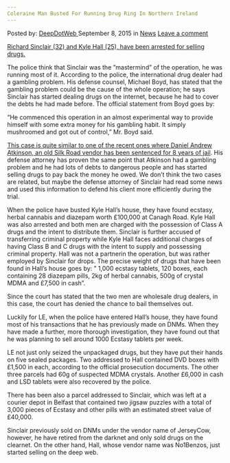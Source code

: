 ```yaml
---
Coleraine Man Busted For Running Drug Ring In Northern Ireland
---
```

<article class="post-listing post-11465 post type-post status-publish format-standard hentry category-news tag-busted tag-coleraine tag-drug tag-ireland tag-man tag-northern tag-ring tag-running">
<div class="post-inner">
<span>Posted by: <a href="https://www.deepdotweb.com/author/admin/" title="">DeepDotWeb </a></span>
<span>September 8, 2015</span>
<span>in <a href="https://www.deepdotweb.com/category/news/" rel="category tag">News</a></span>
<span><a href="https://www.deepdotweb.com/2015/09/08/coleraine-man-busted-for-running-drug-ring-in-northern-ireland/#respond">Leave a comment</a></span>
</p>
<div class="clear"></div>
<div class="entry">
<p><a href="http://www.belfasttelegraph.co.uk/news/northern-ireland/dark-web-drug-network-run-from-coleraine-mans-bedroom-31503735.html">Richard Sinclair (32) and Kyle Hall (25), have been arrested for selling drugs.</a></p>
<p>The police think that Sinclair was the ”mastermind” of the operation, he was running most of it. According to the police, the international drug dealer had a gambling problem. His defense counsel, Michael Boyd, has stated that the gambling problem could be the cause of the whole operation; he says Sinclair has started dealing drugs on the internet, because he had to cover the debts he had made before. The official statement from Boyd goes by:</p>
<p>&#8220;He commenced this operation in an almost experimental way to provide himself with some extra money for his gambling habit. It simply mushroomed and got out of control,&#8221; Mr. Boyd said.</p>
<p><a href="https://www.deepdotweb.com/2015/09/05/darknet-vendor-sentenced-to-8-years-sold-drugs-in-order-to-pay-back-a-debt/">This case is quite similar to one of the recent ones where Daniel Andrew Atkinson, an old Silk Road vendor has been sentenced for 8 years of jail</a>. His defense attorney has proven the same point that Atkinson had a gambling problem and he had lots of debts to dangerous people and has started selling drugs to pay back the money he owed. We don’t think the two cases are related, but maybe the defense attorney of Sinclair had read some news and used this information to defend his client more efficiently during the trial.</p>
<p>When the police have busted Kyle Hall’s house, they have found ecstasy, herbal cannabis and diazepam worth £100,000 at Canagh Road. Kyle Hall was also arrested and both men are charged with the possession of Class A drugs and the intent to distribute them. Sinclair is further accused of transferring criminal property while Kyle Hall faces additional charges of having Class B and C drugs with the intent to supply and possessing criminal property. Hall was not a partnerin the operation, but was rather employed by Sinclair for drops. The precise weight of drugs that have been found in Hall’s house goes by: ” 1,000 ecstasy tablets, 120 boxes, each containing 28 diazepam pills, 2kg of herbal cannabis, 500g of crystal MDMA and £7,500 in cash”.</p>
<p>Since the court has stated that the two men are wholesale drug dealers, in this case, the court has denied the chance to bail themselves out.</p>
<p>Luckily for LE, when the police have entered Hall’s house, they have found most of his transactions that he has previously made on DNMs. When they have made a further, more thorough investigation, they have found out that he was planning to sell around 1000 Ecstasy tablets per week.</p>
<p>LE not just only seized the unpackaged drugs, but they have put their hands on five sealed packages. Two addressed to Hall contained DVD boxes with £1,500 in each, according to the official prosecution documents. The other three parcels had 60g of suspected MDMA crystals. Another £6,000 in cash and LSD tablets were also recovered by the police.</p>
<p>There has been also a parcel addressed to Sinclair, which was left at a courier depot in Belfast that contained two jigsaw puzzles with a total of 3,000 pieces of Ecstasy and other pills with an estimated street value of £40,000.</p>
<p>Sinclair previously sold on DNMs under the vendor name of JerseyCow, however, he have retired from the darknet and only sold drugs on the clearnet. On the other hand, Hall, whose vendor name was No1Benzos, just started selling on the deep web.</p>
</div>
<span style="display:none"><a href="https://www.deepdotweb.com/tag/busted/" rel="tag">busted</a> <a href="https://www.deepdotweb.com/tag/coleraine/" rel="tag">coleraine</a> <a href="https://www.deepdotweb.com/tag/drug/" rel="tag">drug</a> <a href="https://www.deepdotweb.com/tag/ireland/" rel="tag">ireland</a> <a href="https://www.deepdotweb.com/tag/man/" rel="tag">man</a> <a href="https://www.deepdotweb.com/tag/northern/" rel="tag">northern</a> <a href="https://www.deepdotweb.com/tag/ring/" rel="tag">ring</a> <a href="https://www.deepdotweb.com/tag/running/" rel="tag">running</a></span> <span style="display:none" class="updated">2015-09-08</span>
<div style="display:none" class="vcard author" itemprop="author" itemscope itemtype="http://schema.org/Person"><strong class="fn" itemprop="name">